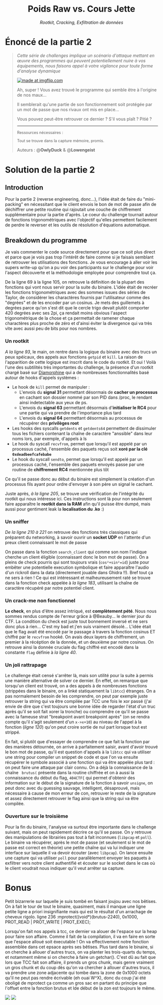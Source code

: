 <div align="center">
    <h1 style=>Poids Raw vs. Cours Jette</h1>
    <i>Rootkit, Cracking, Exfiltration de données</i> 
</div>

# Énoncé de la partie 2

><div style="margin-bottom: 1em;"><i>Cette série de challenges implique un scénario d'attaque mettant en œuvre des programmes qui peuvent potentiellement nuire à vos équipements, nous faisons appel à votre vigilance pour toute forme d'analyse dynamique</i></div>
>
><a href="https://imgflip.com/i/8or3rq"><img src="https://i.imgflip.com/8or3rq.jpg" title="made at imgflip.com"/></a>
>
>Ah, super ! Vous avez trouvé le programme qui semble être à l'origine de nos maux... 
>
>Il semblerait qu'une partie de son fonctionnement soit protégée par un mot de passe que nos rivaux ont mis en place...
>
>Vous pouvez peut-être retrouver ce dernier ? S'il vous plaît ? Pitié ?
>
>*** 
><div class="bottom-page" style="font-size: 0.9em">
><p class="first">Ressources nécessaires :</p>
><p class="first">Tout se trouve dans la capture mémoire, promis. </p>
></div>
>
>Auteurs : @**OwlyDuck** & @**Lowengeist**

# Solution de la partie 2

## Introduction

Pour la partie 2 (reverse engineering, donc...), l'idée était de faire du "mini-packing" en nécessitant que le client envois le bon de mot de passe afin de déchiffrer une petite routine qui rajoutait une couche de chiffrement supplémentaire pour la partie d'après. Le coeur du challenge tournait autour de fonctions trigonométriques avec l'objectif qu'elles permettent facilement de perdre le reverser et les outils de résolution d'équations automatique.

## Breakdown du programme

Je vais commenter le code source directement pour que ce soit plus direct et parce que je vois pas trop l'intérêt de faire comme si je faisais semblant de retrouver les utilisations des fonctions. Je vous encourage à aller voir les supers write-up qu'on a pu voir des participants sur le challenge pour voir l'aspect découverte et la méthodologie employée pour comprendre tout ça.  

De la ligne 69 à la ligne 105, on retrouve la définition de la plupart des fonctions qui vont nous servir pour la suite du binaire. L'idée était de recréer les fonctions trigonométriques avec des sommes issues des séries de Taylor, de considérer les charactères fournis par l'utilisateur comme des "degrées" et de les encoder par un cosinus. Je mets des guillemets à degrées parce qu'on s'est dit que le cercle trigo devait plutôt comporter 420 degrées avec ses 2pi, ça rendait moins obvious l'aspect trigonométrique de la chose et ça permettait de ramener chaque charactères plus proche de zéro et d'ainsi éviter la divergence qui va très vite avec aussi peu de bits pour nos nombres.

### Un rootkit

*A la ligne 93*, le main, on rentre dans la logique du binaire avec des trucs un peux spéicaux, des appels aux fonctions `getpid` et `kill`. La raison de l'apparition de cette logique est inscrit dans le code du rootkit. Et oui ! Voilà l'une des subtilités très importantes du challenge, la présence d'un rootkit chargé basé sur [Diamorphine](https://github.com/m0nad/Diamorphine) qui a de nombreuses fonctionnalités basé autour de hooks d'appels systèmes :
- Le hook de `kill` permet de manipuler :
	- L'envois du **signal 31** permettant désormais de **cacher un processus** en cachant son dossier nommé par son PID dans /proc, le rendant ainsi indetectable aux yeux de ps.
	- L'envois du **signal 63** permettant désormais d'**initialiser le RC4** pour une partie qui va prendre de l'importance plus tard
	- L'envois du **signal 64** permettant désormais au processus de récupérer des **privilèges root**
- Les hooks des syscalls `getdents` et `getdents64` permettent de dissimuler tous les fichiers contenant la chaîne de caractère "anssible" dans leur noms lors, par exemple, d'appels à ls
- Le hook du syscall `recvfrom`, permet que lorsqu'il est appelé par un processus caché, l'ensemble des paquets reçus soit **xoré par la clé `0xdeadbeefcafebabe`**
- Le hook du syscall `sendto`, permet que lorsqu'il est appelé par un processus caché, l'ensemble des paquets envoyés passe par une routine de **chiffrement RC4** mentionnée plus tôt

Ce qu'il se passe donc au début du binaire est simplement la création d'un processus fils ayant pour ordre d'envoyer à son père un signal le cachant.

Juste après, *à la ligne 205*, se trouve une vérification de l'intégrité du rootkit qui nous intéresse ici. Ces instructions sont là pour non seulement faire apparaître le **rootkit dans la RAM** afin qu'il puisse être dumpé, mais aussi pour gentiment leak la **localisation du .ko** :)

### Un sniffer

*De la ligne 210 à 221* on retrouve des fonctions très classiques qui préparent du networking, à savoir ouvrir un **socket UDP** en l'attente d'un preux client connaissant le mot de passe

On passe dans la fonction `search_client` qui comme son nom l'indique cherche un client éligible (connaissant donc le bon mot de passe). On a pleins de check pourris qui sont toujours vrais (`cos²+sin²=id`) juste pour embêter une potentielle execution symbolique et faire apparaître l'audio d'un rickroll dans la data (directement jouable dans Ghidra !!). Bref tout ça ne sers à rien ! Ce qui est intéressant et malheureusement raté se trouve dans la fonction check appelée à *la ligne 183*, utilisant la chaîne de caractère récupéré par notre potentiel client.

### Un crack-me non fonctionnel

**Le check**, en plus d'être assez intriqué, est **complètement pété**. Nous nous sommes rendus compte de l'erreur grâce à @Beauby... le dernier jour du CTF. La condition du check est juste tout bonnement inversé et ne sers donc plus à rien... C'est my bad et j'en suis vraiment désolé...
L'idée était que le flag avait été encodé par le passage à travers la fonction cosinus ET chiffré par le `recvfrom` hooké. On avais deux layers de chiffrement, un premier à la récéption de la donnée, et un deuxième par notre cosinus. On retrouve ainsi la donnée cruciale du flag chiffré est encodé dans la constante `flag` définie à *la ligne 40*.

### Un joli rattrapage

Le challenge était censé s'arrêter là, mais son utilité pour la suite à permis une manière alternative de solver ce dernier. En effet, on remarque que lorsqu'un client est trouvé, on a des appels à de nombreuses fonctions (strippées dans le binaire, on a linké statiquement la `libtcc`) étranges. On a pas normalement besoin de les comprendre, on peut par exemple juste retrouver la string qui va être compilée par TCC une fois le xor passé (j'ai envie de dire que c'est toujours une bonne idée de regarder l'état d'un truc après qu'il se soit fait xorer la tronche) ou comprendre ce qu'il se passe avec la fameuse strat "breakpoint avant breakpoint après" (on se rendra compte qu'il s'agit seulement d'un `x->x+10`) au niveau de l'appel à la fonction (*ligne 120*) qu'on peut croire sortie de nul part lorsque tout est strippé.

En fait, si plutôt que d'essayer de comprendre ce que fait la fonction par des manières détournée, on arrive à parfaitement saisir, avant d'avoir trouvé le bon mot de passe, qu'il est question d'appels à la `libtcc` qui va utiliser une string pour compiler un snippet de code et que l'on va ensuite récupérer le symbole associé à une fonction qui va être appelée plus tard : on peut faire une attaque par clair connu. On a déjà la connaissance de la chaîne ` brutus(` présente dans la routine chiffrée et on à aussi la connaissance du début du flag, `404CTF{` qui permet d'obtenir des information sur le début de la signature de la fonction à savoir `unsigne`, on peut donc avec du guessing sauvage, intelligent, désaprouvé, mais nécessaire à cause de mon erreur de con, retrouver le reste de la signature et assez directement retrouver le flag ainsi que la string qui va être compilée.

### Ouverture sur le troisième 

Pour la fin du binaire, l'analyse va surtout être importante dans le challenge suivant, mais on peut rapidement décrire ce qu'il se passe. On y retrouve des manipulations de librairies pas tout à fait inconnues (`libpcap` et `poll`). Le binaire va récupérer, après le mot de passe (et seulement si le mot de passe est correct en théorie) une petite chaîne qui va lui indiquer une interface sur laquelle il va devoir écouter (avec `libpcap`). On lance ensuite une capture qui va utiliser `poll` pour parallèlement envoyer les paquets à exfiltrer vers notre client authentifié et écouter sur le socket dans le cas où le client voudrait nous indiquer qu'il veut arrêter sa capture.

# Bonus

Petit bizarrerie sur laquelle je suis tombé en faisant joujou avec nos bêtises. On à fait le tour de tout le binaire, quasiment, mais il manque une ligne petite ligne a priori insignifiante mais qui est le résultat d'un arrachage de cheveux rigolo.
ligne 236 :mprotect((void*)(brutus-2240), 0x1000, PROT_READ | PROT_WRITE | PROT_EXEC);

Lorsqu'on fait nos appels à tcc, ce dernier va alouer de l'espace sur la heap pour faire son affaire. Comme il fait de la compilation, il va en faire en sorte que l'espace alloué soit éxecutable ! On va effectivement notre fonction assemblée dans cet epsace après ses bêtises. 
Plus tard dans le binaire, si on cherche à allouer d'autres trucs, on va planter les trois-quarts du temps, et notamment même si on cherche à faire un getchar(). C'est dû au fait que lors que TCC fait son affaire, il prends un gros chunk, mais genre vraiment un gros chunk et du coup dès qu'on va chercher à allouer d'autres trucs, il va prendre une zone adjacente qui tombe dans la zone de 0x1000 octets qu'il ne peut pas rendre écrivable (eh ouai W^X), donc du coup j'ai été oboligé de mprotect ça comme un gros sac en partant du principe que l'offset entre la fonction brutus et lde début de la zon est toujours le même.

![](image.png)
![](image-1.png)
